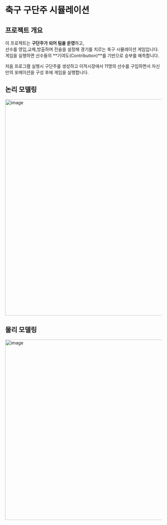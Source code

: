 # 축구 구단주 시뮬레이션

##  프로젝트 개요

이 프로젝트는 **구단주가 되어 팀을 운영**하고,  
선수를 영입,교체,방출하며 전술을 설정해 경기를 치르는 축구 시뮬레이션 게임입니다.
게임을 실행하면
선수들의 **기여도(Contribution)**를 기반으로 승부를 예측합니다.

처음 프로그램 실행시 구단주를 생성하고 이적시장에서 11명의 선수를 구입하면서 자신만의 포메이션을 구성 후에 
게임을 실행합니다.

## 논리 모델링
<img width="1876" height="694" alt="image" src="https://github.com/user-attachments/assets/9faa2924-d6b4-4913-8b5b-4a921086e5c9" />

## 물리 모델링
<img width="1954" height="579" alt="image" src="https://github.com/user-attachments/assets/a7af7b7e-2e0b-4548-a0e6-07e37046284e" />


